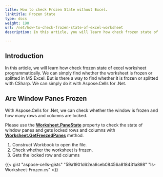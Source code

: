 ```yaml
---
title: How to check Frozen State without Excel.
linktitle: Frozen State
type: docs
weight: 190
url: /net/how-to-check-frozen-state-of-excel-worksheet
description: In this article, you will learn how check frozen state of excel worksheet programmatically using C# Library with .NET API.

---
```


## **Introduction**

In this article, we will learn how check frozen state of excel worksheet programmatically. We can simply find whether the worksheet is frozen or splitted in MS Excel. But is there a way to find whether it is frozen or splitted with CSharp. We can simply do it with Aspose.Cells for .Net.

## **Are Window Panes Frozen**
With Aspose.Cells for .Net, we can check whether the window is frozen and how many rows and columns are locked.

Please use the [**Worksheet.PaneState**](https://reference.aspose.com/cells/net/aspose.cells/worksheet/PaneState/) property to check the state of window panes 
and gets locked rows and columns with  [**Worksheet.GetFreezedPanes**](https://reference.aspose.com/cells/net/aspose.cells/worksheet/GetFreezedPanes/) method.
1. Construct Workbook to open the file.
2. Check whether the worksheet is frozen.
3. Gets the locked row and columns

{{< gist "aspose-cells-gists" "59a1901d62ea9ceb08456a818431a898" "Is-Worksheet-Frozen.cs" >}}